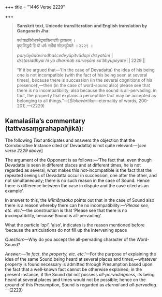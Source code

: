 +++
title = "1446 Verse 2229"

+++
> **Sanskrit text, Unicode transliteration and English translation by Ganganath Jha:** 
>
> पर्यायादविरोधश्चेद्व्यापित्वादपि दृश्यताम् ।  
> दृष्टसिद्ध्यै हि यो धर्मः सर्वेषां सोऽभ्युपेयते ॥ २२२९ ॥ 
>
> *paryāyādavirodhaścedvyāpitvādapi dṛśyatām* \|  
> *dṛṣṭasiddhyai hi yo dharmaḥ sarveṣāṃ so'bhyupeyate* \|\| 2229 \|\| 
>
> “If it be argued that—‘(In the case of Devadatta) the idea of his being one is not incompatible (with the fact of his being seen at several times), because there is succession (in the several cognitions of his presence)’,—then (in the case of word-sound also) please see that there is no incompatibility; also because the sound is all-pervading. in fact, the property that explains a perceptible fact may be accepted as belonging to all things.”—[*Ślokavārtika*—eternality of words, 200-201].—(2229)



## Kamalaśīla’s commentary (tattvasaṃgrahapañjikā):

The following *Text* anticipates and answers the objection that the Corroborative Instance cited (of Devadatta) is not quite relevant:—[*see verse 2229 above*]

The argument of the Opponent is as follows:—‘The fact that, even though Devadatta is seen in different places and at different times, he is not regarded as several, what makes this not-incompatible is the fact that the repeated seeings of Devadatta occur in succession, one after the other, and not simultaneously; there is no such reason in the case of Sound. Hence there is difference between the case in dispute and the case cited as an example’.

In answer to this, the *Mīmāṃsaka* points out that in the case of Sound also there is a reason whereby there can he no incompatibility:—‘*Please see, etc*. *etc*.’—the construction is that ‘Please see that there is no incompatibility, because Sound is all-pervading’.

What the particle ‘*api*’, ‘also’, indicates is the reason mentioned before ‘because the articulations do not fill up the intervening space

*Question*:—Why do you accept the all-pervading character of the Word-Sound?

*Answer*:—‘*In fact*, *the property, etc. etc*.’—For the purpose of explaining the idea of the same Sound being heard at several places and times,—whatever property is found necessary is admitted through Presumption based upon the fact that a well-known fact cannot be otherwise explained; in the present instance, if the Sound did not possess *all-pervadingness*, its being heard at several places and times would not be possible; hence on the ground of this Presumption, Sound is regarded as *eternal* and *all-pervading*.—(2229)


